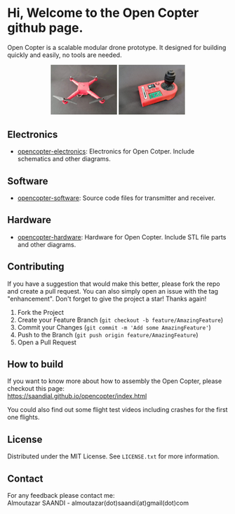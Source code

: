 
# Hi, Welcome to the Open Copter github page.<br>

Open Copter is a scalable modular drone prototype. It designed for building quickly and easily, no tools are needed.
<br>

<div align="center">
    <img src="src/images/opencopter.png" alt="Logo" width="30%">
    <img src="src/images/remote.png" alt="Logo" width="30%">
</div>

## Electronics

- [opencopter-electronics](https://github.com/saandial/Open-Copter/tree/main/electronics): Electronics for Open Cotper. Include schematics and other diagrams.

## Software

- [opencopter-software](https://github.com/saandial/Open-Copter/tree/main/software): Source code files for transmitter and receiver.

## Hardware

- [opencopter-hardware](https://github.com/saandial/Open-Copter/tree/main/hardware): Hardware for Open Copter. Include STL file parts and other diagrams.

## Contributing

If you have a suggestion that would make this better, please fork the repo and create a pull request. You can also simply open an issue with the tag "enhancement".
Don't forget to give the project a star! Thanks again!

1. Fork the Project
2. Create your Feature Branch (`git checkout -b feature/AmazingFeature`)
3. Commit your Changes (`git commit -m 'Add some AmazingFeature'`)
4. Push to the Branch (`git push origin feature/AmazingFeature`)
5. Open a Pull Request

## How to build

If you want to know more about how to assembly the Open Copter, please checkout this page: <br>
<a href="https://saandial.github.io/opencopter/index.html" target="_blank">https://saandial.github.io/opencopter/index.html</a>

You could also find out some flight test videos including crashes for the first one flights.

## License

Distributed under the MIT License. See `LICENSE.txt` for more information.

## Contact

For any feedback please contact me: <br>
Almoutazar SAANDI - almoutazar(dot)saandi(at)gmail(dot)com

